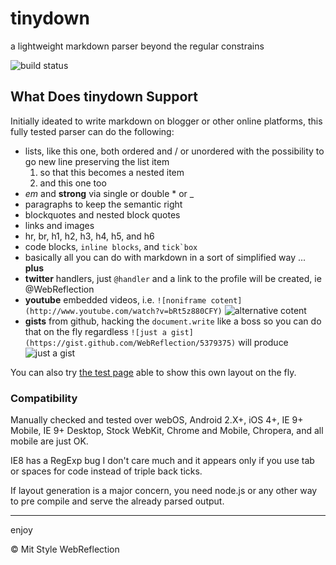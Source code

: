 tinydown
========
a lightweight markdown parser beyond the regular constrains

![build status](https://secure.travis-ci.org/WebReflection/tinydown.png)

What Does tinydown Support
--------------------------

Initially ideated to write markdown on blogger or other online platforms, this fully tested parser can do the following:


  * lists, like this one, both ordered and / or unordered with
    the possibility to go new line preserving the list item
      1. so that this becomes a nested item
      2. and this one too
  * _em_ and __strong__ via single or double * or _
  * paragraphs to keep the semantic right
  * blockquotes and nested block quotes
  * links and images
  * hr, br, h1, h2, h3, h4, h5, and h6
  * code blocks, `inline blocks`, and ``tick`box``
  * basically all you can do with markdown in a sort of simplified way ... **plus** 
  * **twitter** handlers, just `@handler` and a link to the profile will be created, ie @WebReflection
  * **youtube** embedded videos, i.e. `![noniframe cotent](http://www.youtube.com/watch?v=bRt5z880CFY)`
    ![alternative cotent](http://www.youtube.com/watch?v=bRt5z880CFY)
  * __gists__ from github, hacking the `document.write` like a boss so you can do that on the fly regardless
    `![just a gist](https://gist.github.com/WebReflection/5379375)` will produce
    ![just a gist](https://gist.github.com/WebReflection/5379375)


You can also try [the test page](http://webreflection.github.io/tinydown/test/test.html) able to show this own layout on the fly.

### Compatibility
Manually checked and tested over webOS, Android 2.X+, iOS 4+, IE 9+ Mobile, IE 9+ Desktop, Stock WebKit, Chrome and Mobile, Chropera, and all mobile are just OK.

IE8 has a RegExp bug I don't care much and it appears only if you use tab or spaces for code instead of triple back ticks.

If layout generation is a major concern, you need node.js or any other way to pre compile and serve the already parsed output.

- - -

enjoy

&copy; Mit Style WebReflection